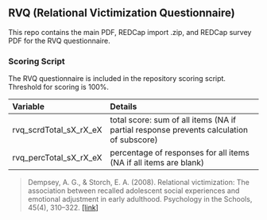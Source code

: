 ## RVQ (Relational Victimization Questionnaire)

This repo contains the main PDF, REDCap import .zip, and REDCap survey PDF for the RVQ questionnaire.


### Scoring Script
The RVQ questionnaire is included in the repository scoring script. Threshold for scoring is 100%.

| Variable | Details |
| :--  | :--  |
| rvq_scrdTotal_sX_rX_eX | total score: sum of all items (NA if partial response prevents calculation of subscore) |
| rvq_percTotal_sX_rX_eX | percentage of responses for all items (NA if all items are blank) |

> Dempsey, A. G., & Storch, E. A. (2008). Relational victimization: The association between recalled adolescent social experiences and emotional adjustment in early adulthood. Psychology in the Schools, 45(4), 310–322. [[link]](https://psycnet.apa.org/record/2008-03763-004)